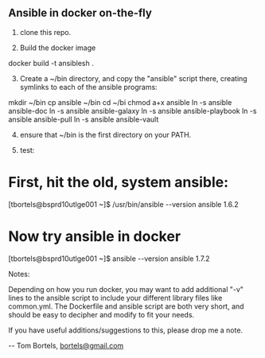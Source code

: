 Ansible in docker on-the-fly
----------------------------

1) clone this repo.

2) Build the docker image

docker build -t ansiblesh .

3) Create a ~/bin directory, and copy the "ansible" script there,
   creating symlinks to each of the ansible programs:

mkdir ~/bin
cp ansible ~/bin
cd ~/bi
chmod a+x ansible
ln -s ansible ansible-doc
ln -s ansible ansible-galaxy
ln -s ansible ansible-playbook
ln -s ansible ansible-pull
ln -s ansible ansible-vault

4) ensure that ~/bin is the first directory on your PATH.

5) test:

# First, hit the old, system ansible:
[tbortels@bsprd10utlge001 ~]$ /usr/bin/ansible --version
ansible 1.6.2
# Now try ansible in docker
[tbortels@bsprd10utlge001 ~]$ ansible --version
ansible 1.7.2

Notes:

Depending on how you run docker, you may want to add additional "-v" lines to
the ansible script to include your different library files like common.yml.
The Dockerfile and ansible script are both very short, and should be easy to 
decipher and modify to fit your needs.

If you have useful additions/suggestions to this, please drop me a note. 

-- Tom Bortels, bortels@gmail.com

